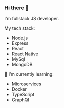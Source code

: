 ### Hi there 👋

I'm fullstack JS developer.

My tech stack:
- Node.js
- Express
- React
- React Native
- MySql
- MongoDB

🌱 I’m currently learning:
- Microservices
- Docker
- TypeScript
- GraphQl
  

<!--
**Arek1020/Arek1020** is a ✨ _special_ ✨ repository because its `README.md` (this file) appears on your GitHub profile.

Here are some ideas to get you started:

- 🔭 I’m currently working on ...
- 🌱 I’m currently learning ...
- 👯 I’m looking to collaborate on ...
- 🤔 I’m looking for help with ...
- 💬 Ask me about ...
- 📫 How to reach me: ...
- 😄 Pronouns: ...
- ⚡ Fun fact: ...
-->
